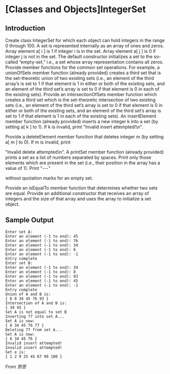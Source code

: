 # [Classes and Objects]IntegerSet

## Introduction
Create class IntegerSet for which each object can hold integers in the range 0 through 100. A set is represented
internally as an array of ones and zeros. Array element a[ i ] is 1 if integer i is in the set. Array element a[ j ]
is 0 if integer j is not in the set. The default constructor initializes a set to the so-called “empty-set,” i.e., a set
whose array representation contains all zeros.
Provide member functions for the common set operations. For example, a unionOfSets member function
(already provided) creates a third set that is the set-theoretic union of two existing sets (i.e., an element of the
third array’s is set to 1 if that element is 1 in either or both of the existing sets, and an element of the third set’s
array is set to 0 if that element is 0 in each of the existing sets).
Provide an intersectionOfSets member function which creates a third set which is the set-theoretic intersection
of two existing sets (i.e., an element of the third set’s array is set to 0 if that element is 0 in either or both
of the existing sets, and an element of the third set’s array is set to 1 if that element is 1 in each of the existing sets).
An insertElement member function (already provided) inserts a new integer k into a set (by setting a[ k ]
to 1). If k is invalid, print "Invalid insert attempted!\n".

Provide a deleteElement member function that deletes integer m (by setting a[ m ] to 0). If m is invalid, print

"Invalid delete attempted\n".
A printSet member function (already provided) prints a set as a list of numbers separated by spaces. Print
only those elements which are present in the set (i.e., their position in the array has a value of 1). Print "---" 

without quotation marks for an empty set.

Provide an isEqualTo member function that determines whether two sets are equal.
Provide an additional constructor that receives an array of integers and the size of that array and uses the
array to initialize a set object.

 

## Sample Output
```
Enter set A:
Enter an element (-1 to end): 45
Enter an element (-1 to end): 76
Enter an element (-1 to end): 34
Enter an element (-1 to end): 6
Enter an element (-1 to end): -1
Entry complete
Enter set B:
Enter an element (-1 to end): 34
Enter an element (-1 to end): 8
Enter an element (-1 to end): 93
Enter an element (-1 to end): 45
Enter an element (-1 to end): -1
Entry complete
Union of A and B is:
{ 6 8 34 45 76 93 }
Intersection of A and B is:
{ 34 45 }
Set A is not equal to set B
Inserting 77 into set A...
Set A is now:
{ 6 34 45 76 77 }
Deleting 77 from set A...
Set A is now:
{ 6 34 45 76 }
Invalid insert attempted!
Invalid insert attempted!
Set e is:
{ 1 2 9 25 45 67 99 100 }
```


*From 劳思*